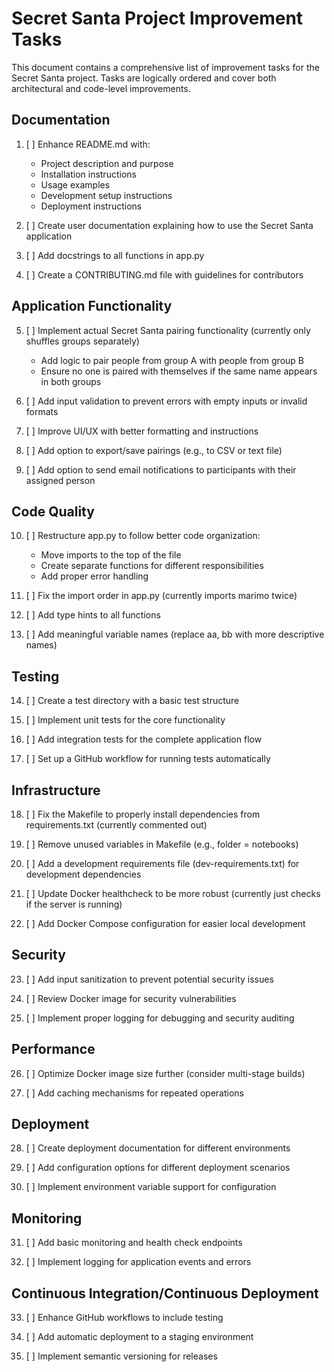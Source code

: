 # Secret Santa Project Improvement Tasks

This document contains a comprehensive list of improvement tasks for the Secret Santa project. Tasks are logically ordered and cover both architectural and code-level improvements.

## Documentation

1. [ ] Enhance README.md with:
   - Project description and purpose
   - Installation instructions
   - Usage examples
   - Development setup instructions
   - Deployment instructions

2. [ ] Create user documentation explaining how to use the Secret Santa application

3. [ ] Add docstrings to all functions in app.py

4. [ ] Create a CONTRIBUTING.md file with guidelines for contributors

## Application Functionality

5. [ ] Implement actual Secret Santa pairing functionality (currently only shuffles groups separately)
   - Add logic to pair people from group A with people from group B
   - Ensure no one is paired with themselves if the same name appears in both groups

6. [ ] Add input validation to prevent errors with empty inputs or invalid formats

7. [ ] Improve UI/UX with better formatting and instructions

8. [ ] Add option to export/save pairings (e.g., to CSV or text file)

9. [ ] Add option to send email notifications to participants with their assigned person

## Code Quality

10. [ ] Restructure app.py to follow better code organization:
    - Move imports to the top of the file
    - Create separate functions for different responsibilities
    - Add proper error handling

11. [ ] Fix the import order in app.py (currently imports marimo twice)

12. [ ] Add type hints to all functions

13. [ ] Add meaningful variable names (replace aa, bb with more descriptive names)

## Testing

14. [ ] Create a test directory with a basic test structure

15. [ ] Implement unit tests for the core functionality

16. [ ] Add integration tests for the complete application flow

17. [ ] Set up a GitHub workflow for running tests automatically

## Infrastructure

18. [ ] Fix the Makefile to properly install dependencies from requirements.txt (currently commented out)

19. [ ] Remove unused variables in Makefile (e.g., folder = notebooks)

20. [ ] Add a development requirements file (dev-requirements.txt) for development dependencies

21. [ ] Update Docker healthcheck to be more robust (currently just checks if the server is running)

22. [ ] Add Docker Compose configuration for easier local development

## Security

23. [ ] Add input sanitization to prevent potential security issues

24. [ ] Review Docker image for security vulnerabilities

25. [ ] Implement proper logging for debugging and security auditing

## Performance

26. [ ] Optimize Docker image size further (consider multi-stage builds)

27. [ ] Add caching mechanisms for repeated operations

## Deployment

28. [ ] Create deployment documentation for different environments

29. [ ] Add configuration options for different deployment scenarios

30. [ ] Implement environment variable support for configuration

## Monitoring

31. [ ] Add basic monitoring and health check endpoints

32. [ ] Implement logging for application events and errors

## Continuous Integration/Continuous Deployment

33. [ ] Enhance GitHub workflows to include testing

34. [ ] Add automatic deployment to a staging environment

35. [ ] Implement semantic versioning for releases